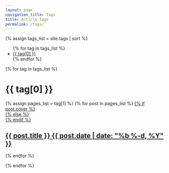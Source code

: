 ```yaml
---
layout: page
navigation_title: Tags
title: Article Tags
permalink: /tags/
---
```


{% assign tags_list = site.tags | sort %}
<ul>
  {% for tag in tags_list %}
    <li><a href="/tags#{{ tag[0] | replace: ' ', '-' }}" class='list-group-item'>
      {{ tag[0] }}
    </a></li>
  {% endfor %}
</ul>

{% for tag in tags_list %}

<h1 class='event-time-heading' id="{{ tag[0] | replace: ' ', '-' }}">{{ tag[0] }}</h1>
<div class="clearfix">                                               
{% assign pages_list = tag[1] %}
{% for post in pages_list %}
<a href="{{ post.url | prepend: site.baseurl }}">
{% if post.cover %}
<div class="event-sqaure" style="background-image:url({{post.cover | replace_first: '/images', '/images/thumbnails' }});">
{% else %}
<div class="event-sqaure" style="background-image:url(/images/wedding-robots-banner.jpg);">
{% endif %}
<h2>{{ post.title }} <span>{{ post.date | date: "%b %-d, %Y" }}</span></h2>
<div class='event-square-overlay'></div>
</div>
</a>
{% endfor %}
</div>

{% endfor %}

